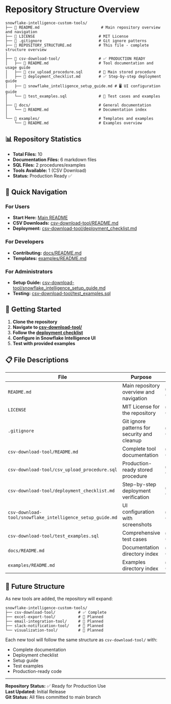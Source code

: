 # Repository Structure Overview

```
snowflake-intelligence-custom-tools/
├── 📄 README.md                           # Main repository overview and navigation
├── 📄 LICENSE                            # MIT License
├── 📄 .gitignore                         # Git ignore patterns
├── 📄 REPOSITORY_STRUCTURE.md            # This file - complete structure overview
│
├── 📁 csv-download-tool/                 # ✅ PRODUCTION READY
│   ├── 📄 README.md                      # Tool documentation and usage guide
│   ├── 📄 csv_upload_procedure.sql       # 🚀 Main stored procedure
│   ├── 📄 deployment_checklist.md        # ✅ Step-by-step deployment guide
│   ├── 📄 snowflake_intelligence_setup_guide.md # 🖥️ UI configuration guide
│   └── 📄 test_examples.sql              # 🧪 Test cases and examples
│
├── 📁 docs/                              # General documentation
│   └── 📄 README.md                      # Documentation index
│   
└── 📁 examples/                          # Templates and examples
    └── 📄 README.md                      # Examples overview
```

## 📊 Repository Statistics

- **Total Files:** 10
- **Documentation Files:** 6 markdown files
- **SQL Files:** 2 procedures/examples  
- **Tools Available:** 1 (CSV Download)
- **Status:** Production Ready ✅

## 🎯 Quick Navigation

### For Users
- **Start Here:** [Main README](README.md)
- **CSV Downloads:** [csv-download-tool/README.md](csv-download-tool/README.md)
- **Deployment:** [csv-download-tool/deployment_checklist.md](csv-download-tool/deployment_checklist.md)

### For Developers  
- **Contributing:** [docs/README.md](docs/README.md)
- **Templates:** [examples/README.md](examples/README.md)

### For Administrators
- **Setup Guide:** [csv-download-tool/snowflake_intelligence_setup_guide.md](csv-download-tool/snowflake_intelligence_setup_guide.md)
- **Testing:** [csv-download-tool/test_examples.sql](csv-download-tool/test_examples.sql)

## 🚀 Getting Started

1. **Clone the repository**
2. **Navigate to [csv-download-tool/](csv-download-tool/)**
3. **Follow the [deployment checklist](csv-download-tool/deployment_checklist.md)**
4. **Configure in Snowflake Intelligence UI**
5. **Test with provided examples**

## 📋 File Descriptions

| File | Purpose | Status |
|------|---------|--------|
| `README.md` | Main repository overview and navigation | ✅ Complete |
| `LICENSE` | MIT License for the repository | ✅ Complete |
| `.gitignore` | Git ignore patterns for security and cleanup | ✅ Complete |
| `csv-download-tool/README.md` | Complete tool documentation | ✅ Complete |
| `csv-download-tool/csv_upload_procedure.sql` | Production-ready stored procedure | ✅ Complete |
| `csv-download-tool/deployment_checklist.md` | Step-by-step deployment verification | ✅ Complete |
| `csv-download-tool/snowflake_intelligence_setup_guide.md` | UI configuration with screenshots | ✅ Complete |
| `csv-download-tool/test_examples.sql` | Comprehensive test cases | ✅ Complete |
| `docs/README.md` | Documentation directory index | ✅ Complete |
| `examples/README.md` | Examples directory index | ✅ Complete |

## 🔮 Future Structure

As new tools are added, the repository will expand:

```
snowflake-intelligence-custom-tools/
├── csv-download-tool/          # ✅ Complete
├── excel-export-tool/          # 🔮 Planned
├── email-integration-tool/     # 🔮 Planned
├── slack-notification-tool/    # 🔮 Planned
└── visualization-tool/         # 🔮 Planned
```

Each new tool will follow the same structure as `csv-download-tool/` with:
- Complete documentation
- Deployment checklist  
- Setup guide
- Test examples
- Production-ready code

---

**Repository Status:** ✅ Ready for Production Use  
**Last Updated:** Initial Release  
**Git Status:** All files committed to main branch
